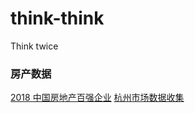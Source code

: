 # think-think
Think twice

### 房产数据
[2018 中国房地产百强企业](2018中国房地产百强企业.md)
[杭州市场数据收集](http://data.lktoken.com/trend)
